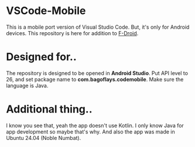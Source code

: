 # VSCode-Mobile
This is a mobile port version of Visual Studio Code. But, it's only for Android devices. This repository is here for addition to [F-Droid](https://f-droid.org).
# Designed for..
The repository is designed to be opened in **Android Studio**. Put API level to 26, and set package name to **com.bagoflays.codemobile**. Make sure the language is Java.
# Additional thing..
I know you see that, yeah the app doesn't use Kotlin. I only know Java for app development so maybe that's why.
And also the app was made in Ubuntu 24.04 (Noble Numbat).
